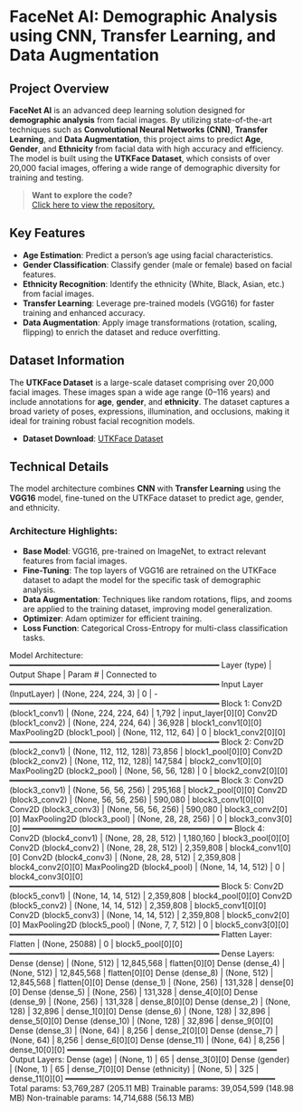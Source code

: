 # **FaceNet AI: Demographic Analysis using CNN, Transfer Learning, and Data Augmentation**

## **Project Overview**

**FaceNet AI** is an advanced deep learning solution designed for **demographic analysis** from facial images. By utilizing state-of-the-art techniques such as **Convolutional Neural Networks (CNN)**, **Transfer Learning**, and **Data Augmentation**, this project aims to predict **Age**, **Gender**, and **Ethnicity** from facial data with high accuracy and efficiency. The model is built using the **UTKFace Dataset**, which consists of over 20,000 facial images, offering a wide range of demographic diversity for training and testing.

> **Want to explore the code?**  
> [Click here to view the repository.](https://github.com/SPritamDas/Portfolio-Projects/tree/main/FaceNet%20AI/Code%20Files)

## **Key Features**
- **Age Estimation**: Predict a person’s age using facial characteristics.
- **Gender Classification**: Classify gender (male or female) based on facial features.
- **Ethnicity Recognition**: Identify the ethnicity (White, Black, Asian, etc.) from facial images.
- **Transfer Learning**: Leverage pre-trained models (VGG16) for faster training and enhanced accuracy.
- **Data Augmentation**: Apply image transformations (rotation, scaling, flipping) to enrich the dataset and reduce overfitting.

## **Dataset Information**

The **UTKFace Dataset** is a large-scale dataset comprising over 20,000 facial images. These images span a wide age range (0–116 years) and include annotations for **age**, **gender**, and **ethnicity**. The dataset captures a broad variety of poses, expressions, illumination, and occlusions, making it ideal for training robust facial recognition models.

- **Dataset Download**: [UTKFace Dataset](https://susanqq.github.io/UTKFace/)

## **Technical Details**

The model architecture combines **CNN** with **Transfer Learning** using the **VGG16** model, fine-tuned on the UTKFace dataset to predict age, gender, and ethnicity.

### **Architecture Highlights**:
- **Base Model**: VGG16, pre-trained on ImageNet, to extract relevant features from facial images.
- **Fine-Tuning**: The top layers of VGG16 are retrained on the UTKFace dataset to adapt the model for the specific task of demographic analysis.
- **Data Augmentation**: Techniques like random rotations, flips, and zooms are applied to the training dataset, improving model generalization.
- **Optimizer**: Adam optimizer for efficient training.
- **Loss Function**: Categorical Cross-Entropy for multi-class classification tasks.

Model Architecture:
━━━━━━━━━━━━━━━━━━━━━━━━━━━━━━━━━━━━━━━━━━━━
Layer (type)                  | Output Shape         | Param #     | Connected to
━━━━━━━━━━━━━━━━━━━━━━━━━━━━━━━━━━━━━━━━━━━━
Input Layer (InputLayer)      | (None, 224, 224, 3)  | 0           | -
━━━━━━━━━━━━━━━━━━━━━━━━━━━━━━━━━━━━━━━━━━━━
Block 1:
    Conv2D (block1_conv1)      | (None, 224, 224, 64) | 1,792       | input_layer[0][0]
    Conv2D (block1_conv2)      | (None, 224, 224, 64) | 36,928      | block1_conv1[0][0]
    MaxPooling2D (block1_pool) | (None, 112, 112, 64) | 0           | block1_conv2[0][0]
━━━━━━━━━━━━━━━━━━━━━━━━━━━━━━━━━━━━━━━━━━━━
Block 2:
    Conv2D (block2_conv1)      | (None, 112, 112, 128)| 73,856      | block1_pool[0][0]
    Conv2D (block2_conv2)      | (None, 112, 112, 128)| 147,584     | block2_conv1[0][0]
    MaxPooling2D (block2_pool) | (None, 56, 56, 128)  | 0           | block2_conv2[0][0]
━━━━━━━━━━━━━━━━━━━━━━━━━━━━━━━━━━━━━━━━━━━━
Block 3:
    Conv2D (block3_conv1)      | (None, 56, 56, 256)  | 295,168     | block2_pool[0][0]
    Conv2D (block3_conv2)      | (None, 56, 56, 256)  | 590,080     | block3_conv1[0][0]
    Conv2D (block3_conv3)      | (None, 56, 56, 256)  | 590,080     | block3_conv2[0][0]
    MaxPooling2D (block3_pool) | (None, 28, 28, 256)  | 0           | block3_conv3[0][0]
━━━━━━━━━━━━━━━━━━━━━━━━━━━━━━━━━━━━━━━━━━━━
Block 4:
    Conv2D (block4_conv1)      | (None, 28, 28, 512)  | 1,180,160   | block3_pool[0][0]
    Conv2D (block4_conv2)      | (None, 28, 28, 512)  | 2,359,808   | block4_conv1[0][0]
    Conv2D (block4_conv3)      | (None, 28, 28, 512)  | 2,359,808   | block4_conv2[0][0]
    MaxPooling2D (block4_pool) | (None, 14, 14, 512)  | 0           | block4_conv3[0][0]
━━━━━━━━━━━━━━━━━━━━━━━━━━━━━━━━━━━━━━━━━━━━
Block 5:
    Conv2D (block5_conv1)      | (None, 14, 14, 512)  | 2,359,808   | block4_pool[0][0]
    Conv2D (block5_conv2)      | (None, 14, 14, 512)  | 2,359,808   | block5_conv1[0][0]
    Conv2D (block5_conv3)      | (None, 14, 14, 512)  | 2,359,808   | block5_conv2[0][0]
    MaxPooling2D (block5_pool) | (None, 7, 7, 512)    | 0           | block5_conv3[0][0]
━━━━━━━━━━━━━━━━━━━━━━━━━━━━━━━━━━━━━━━━━━━━
Flatten Layer:
    Flatten                    | (None, 25088)        | 0           | block5_pool[0][0]
━━━━━━━━━━━━━━━━━━━━━━━━━━━━━━━━━━━━━━━━━━━━
Dense Layers:
    Dense (dense)               | (None, 512)          | 12,845,568  | flatten[0][0]
    Dense (dense_4)             | (None, 512)          | 12,845,568  | flatten[0][0]
    Dense (dense_8)             | (None, 512)          | 12,845,568  | flatten[0][0]
    Dense (dense_1)             | (None, 256)          | 131,328     | dense[0][0]
    Dense (dense_5)             | (None, 256)          | 131,328     | dense_4[0][0]
    Dense (dense_9)             | (None, 256)          | 131,328     | dense_8[0][0]
    Dense (dense_2)             | (None, 128)          | 32,896      | dense_1[0][0]
    Dense (dense_6)             | (None, 128)          | 32,896      | dense_5[0][0]
    Dense (dense_10)            | (None, 128)          | 32,896      | dense_9[0][0]
    Dense (dense_3)             | (None, 64)           | 8,256       | dense_2[0][0]
    Dense (dense_7)             | (None, 64)           | 8,256       | dense_6[0][0]
    Dense (dense_11)            | (None, 64)           | 8,256       | dense_10[0][0]
━━━━━━━━━━━━━━━━━━━━━━━━━━━━━━━━━━━━━━━━━━━━
Output Layers:
    Dense (age)                 | (None, 1)            | 65          | dense_3[0][0]
    Dense (gender)              | (None, 1)            | 65          | dense_7[0][0]
    Dense (ethnicity)           | (None, 5)            | 325         | dense_11[0][0]
━━━━━━━━━━━━━━━━━━━━━━━━━━━━━━━━━━━━━━━━━━━━
Total params: 53,769,287 (205.11 MB)
Trainable params: 39,054,599 (148.98 MB)
Non-trainable params: 14,714,688 (56.13 MB)

